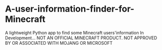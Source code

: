 # A-user-information-finder-for-Minecraft
A lightweight Python app to find some Minecraft users'information
In Development...
NOT AN OFFICIAL MINECRAFT PRODUCT. NOT APPROVED BY OR ASSOCIATED WITH MOJANG OR MICROSOFT
